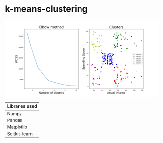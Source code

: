 # k-means-clustering

![image](plot.png)

| Libraries used |
| --- |
| Numpy |
| Pandas |
| Matplotlib |
| Scitkit-learn |
